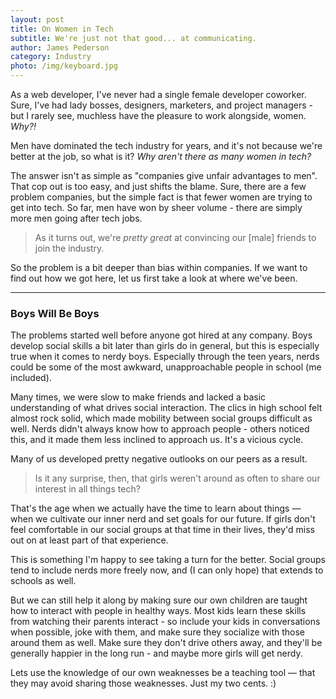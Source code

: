 ```yaml
---
layout: post
title: On Women in Tech
subtitle: We're just not that good... at communicating.
author: James Pederson
category: Industry
photo: /img/keyboard.jpg
---
```


As a web developer, I've never had a single female developer coworker. Sure, I've had lady bosses, designers, marketers, and project managers - but I rarely see, muchless have the pleasure to work alongside, women. *Why?!*

Men have dominated the tech industry for years, and it's not because we're better at the job, so what is it? *Why aren't there as many women in tech?*

The answer isn't as simple as "companies give unfair advantages to men". That cop out is too easy, and just shifts the blame. Sure, there are a few problem companies, but the simple fact is that fewer women are trying to get into tech. So far, men have won by sheer volume - there are simply more men going after tech jobs.

> As it turns out, we're *pretty great* at convincing our [male] friends to join the industry.

So the problem is a bit deeper than bias within companies. If we want to find out how we got here, let us first take a look at where we've been.

*****

### Boys Will Be Boys

The problems started well before anyone got hired at any company. Boys develop social skills a bit later than girls do in general, but this is especially true when it comes to nerdy boys. Especially through the teen years, nerds could be some of the most awkward, unapproachable people in school (me included).

Many times, we were slow to make friends and lacked a basic understanding of what drives social interaction. The clics in high school felt almost rock solid, which made mobility between social groups difficult as well. Nerds didn't always know how to approach people - others noticed this, and it made them less inclined to approach us. It's a vicious cycle.

Many of us developed pretty negative outlooks on our peers as a result.

> Is it any surprise, then, that girls weren't around as often to share our interest in all things tech?

That's the age when we actually have the time to learn about things &mdash; when we cultivate our inner nerd and set goals for our future. If girls don't feel comfortable in our social groups at that time in their lives, they'd miss out on at least part of that experience.

This is something I'm happy to see taking a turn for the better. Social groups tend to include nerds more freely now, and (I can only hope) that extends to schools as well.

But we can still help it along by making sure our own children are taught how to interact with people in healthy ways. Most kids learn these skills from watching their parents interact - so include your kids in conversations when possible, joke with them, and make sure they socialize with those around them as well. Make sure they don't drive others away, and they'll be generally happier in the long run - and maybe more girls will get nerdy.

Lets use the knowledge of our own weaknesses be a teaching tool &mdash; that they may avoid sharing those weaknesses. Just my two cents. :)
